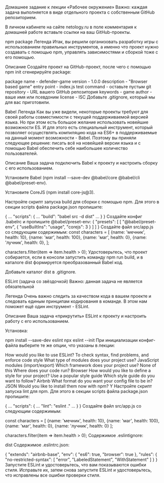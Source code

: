 Домашнее задание к лекции «Рабочее окружение»
Важно: каждая задача выполняется в виде отдельного проекта с собственным GitHub репозиторием.

В личном кабинете на сайте netology.ru в поле комментария к домашней работе вставьте ссылки на ваш GitHub-проекты.

npm package
Легенда
Итак, вы решили организовать разработку игры с использованием правильных инструментов, а именно что проект нужно создавать с помощью npm, управлять зависимостями и сборкой тоже с его помощью.

Описание
Создайте проект на GitHub-проект, после чего с помощью npm init сгенерируйте package:

package name - defender-game
version - 1.0.0
description - "Browser based game"
entry point - index.js
test command - оставьте пустым
git repository - URL вашего GitHub репозитория
keywords - game
author - ваше имя или псевдоним
license - ISC
Добавьте .gitignore, который мы для вас приготовили.

Babel
Легенда
Как вы уже видели, некоторые проекты требуют для своей работы совместимости с текущей поддерживаемой версией языка. Но при этом есть большое желание использовать новейшие возможности ES. И для этого есть специальный инструмент, который позволяет осуществлять компиляцию кода на ES6+ в поддерживаемые на данный момент возможности - Babel. Поэтому вы приняли следующее решение: писать всё на новейшей версии языка и с помощью Babel обеспечить себе наибольшее количество пользователей.

Описание
Ваша задача подключить Babel к проекту и настроить сборку с его использованием.

Установите Babel (npm install --save-dev @babel/core @babel/cli @babel/preset-env).

Установите CoreJS (npm install core-js@3).

Настройте скрипт запуска build для сборки с помощью npm. Для этого в секции scripts файла package.json пропишите:

{
    ...
    "scripts": {
        ...
        "build": "babel src -d dist"
        ...
    }
}
Создайте конфиг .babelrc и пропишите @babel/preset-env:
{
  "presets": [
    [
      "@babel/preset-env",
      {
        "useBuiltIns": "usage",
        "corejs": 3
      }
    ]
  ]
}
Создайте файл src/app.js со следующим содержимым:
const characters = [
  {name: 'мечник', health: 10},
  {name: 'маг', health: 100},
  {name: 'маг', health: 0},
  {name: 'лучник', health: 0},
];

characters.filter(item => item.health > 0);
Удостоверьтесь, что проект собирается, если в консоли запустить команду npm run build, и в каталоге dist формируется преобразованный Babel код.

Добавьте каталог dist в .gitignore.

ESLint (задача со звёздочкой)
Важно: данная задача не является обязательной

Легенда
Очень важно следить за качеством кода в вашем проекте и следовать единым принципам кодирования в команде. В этом нам поможет ещё один инструмент - ESLint.

Описание
Ваша задача «прикрутить» ESLint к проекту и настроить работу с его использованием.

Установка:

npm install --save-dev eslint
npx eslint --init
При инициализации конфиг-файла выберите те же опции, что указаны в лекции:

How would you like to use ESLint? To check syntax, find problems, and enforce code style
What type of modules does your project use? JavaScript modules (import/export)
Which framework does your project use? None of this
Where does your code run? Browser
How would you like to define a style for your project? Use a popular style guide
Which style guide do you want to follow? Airbnb
What format do you want your config file to be in? JSON
Would you like to install them now with npm? Y
Настройте скрипт запуска lint для npm. Для этого в секции scripts файла package.json пропишите:

{
    ...
    "scripts": {
        ...
        "lint": "eslint ."
        ...
    }
}
Создайте файл src/app.js со следующим содержимым:

const characters = [
  {name: 'мечник', health: 10},
  {name: 'маг', health: 100},
  {name: 'маг', health: 0},
  {name: 'лучник', health: 0}
];

characters.filter(item => item.health > 0);
Содержимое .eslintignore:

dist
Содержимое .eslintrc.json:

{
    "extends": "airbnb-base",
    "env": {
        "es6": true,
        "browser": true
    },
    "rules": {
        "no-restricted-syntax": [
            "error",
            "LabeledStatement",
            "WithStatement"
        ]
   }
}
Запустите ESLint и удостоверьтесь, что вам показываются ошибки стиля. Исправьте их, затем снова запустите ESLint и удостоверьтесь, что исправлены все ошибки проверки стиля.